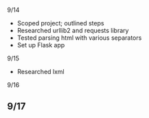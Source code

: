 9/14
- Scoped project; outlined steps
- Researched urllib2 and requests library
- Tested parsing html with various separators
- Set up Flask app

9/15
- Researched lxml


9/16



9/17
- 
